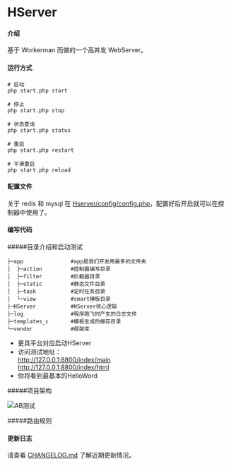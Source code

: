 # HServer

#### 介绍

基于 Workerman 而做的一个高并发 WebServer。

#### 运行方式

```shell
# 启动
php start.php start

# 停止
php start.php stop

# 状态查询
php start.php status

# 重启
php start.php restart

# 平滑重启
php start.php reload
```

#### 配置文件

关于 redis 和 mysql 在 [Hserver/config/config.php](HServer/config/Config.php)，配置好后开启就可以在控制器中使用了。

#### 编写代码

#####目录介绍和启动测试
```
├─app               #app是我们开发用最多的文件夹
│  ├─action         #控制器编写目录
│  ├─filter         #拦截器目录    
│  ├─static         #静态文件目录
│  ├─task           #定时任务目录
│  └─view           #smart模板目录    
├─HServer           #HServer核心逻辑
├─log               #程序跑飞时产生的日志文件
├─templates_c       #模板生成的缓存目录
└─vendor            #框架库

```
- 更具平台对应启动HServer
- 访问测试地址：  
    http://127.0.0.1:8800/index/main  
    http://127.0.0.1:8800/index/html
- 你将看到最基本的HelloWord

#####项目架构
    
![AB测试](https://gitee.com/heixiaomas/HServer/raw/master/app/static/img/f.png)

#####路由规则


#### 更新日志

请查看 [CHANGELOG.md](CHANGELOG.md) 了解近期更新情况。
